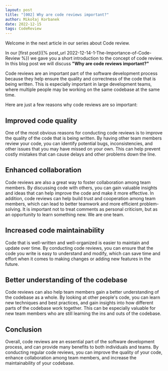 ```yaml
---
layout: post
title: "[002] Why are code reviews important?"
author: Mikołaj Korbanek
date: 2022-12-15
tags: CodeReview
---
```


Welcome in the next article in our series about Code review.

In our [first post]({% post_url 2022-12-14-1-The-Importance-of-Code-Review %}) we gave you a short introduction to the concept of code review. In this blog post we will discuss **"Why are code reviews important?"** 

Code reviews are an important part of the software development process because they help ensure the quality and correctness of the code that is being written. This is especially important in large development teams, where multiple people may be working on the same codebase at the same time.

Here are just a few reasons why code reviews are so important:

## Improved code quality

One of the most obvious reasons for conducting code reviews is to improve the quality of the code that is being written. By having other team members review your code, you can identify potential bugs, inconsistencies, and other issues that you may have missed on your own. This can help prevent costly mistakes that can cause delays and other problems down the line.

## Enhanced collaboration

Code reviews are also a great way to foster collaboration among team members. By discussing code with others, you can gain valuable insights and ideas that can help improve the code and make it more effective. In addition, code reviews can help build trust and cooperation among team members, which can lead to better teamwork and more efficient problem-solving. It is important not to treat comments as personal criticism, but as an opportunity to learn something new. We are one team.

## Increased code maintainability

Code that is well-written and well-organized is easier to maintain and update over time. By conducting code reviews, you can ensure that the code you write is easy to understand and modify, which can save time and effort when it comes to making changes or adding new features in the future.

## Better understanding of the codebase

Code reviews can also help team members gain a better understanding of the codebase as a whole. By looking at other people's code, you can learn new techniques and best practices, and gain insights into how different parts of the codebase work together. This can be especially valuable for new team members who are still learning the ins and outs of the codebase.

## Conclusion

Overall, code reviews are an essential part of the software development process, and can provide many benefits to both individuals and teams. By conducting regular code reviews, you can improve the quality of your code, enhance collaboration among team members, and increase the maintainability of your codebase. 